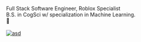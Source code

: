 Full Stack Software Engineer, Roblox Specialist
<br>
B.S. in CogSci w/ specialization in Machine Learning.
<br>
👋
<br><br>
[![asd](https://i.ibb.co/g4W50yD/twitter.png)](https://twitter.com/Meta_Maxim)
